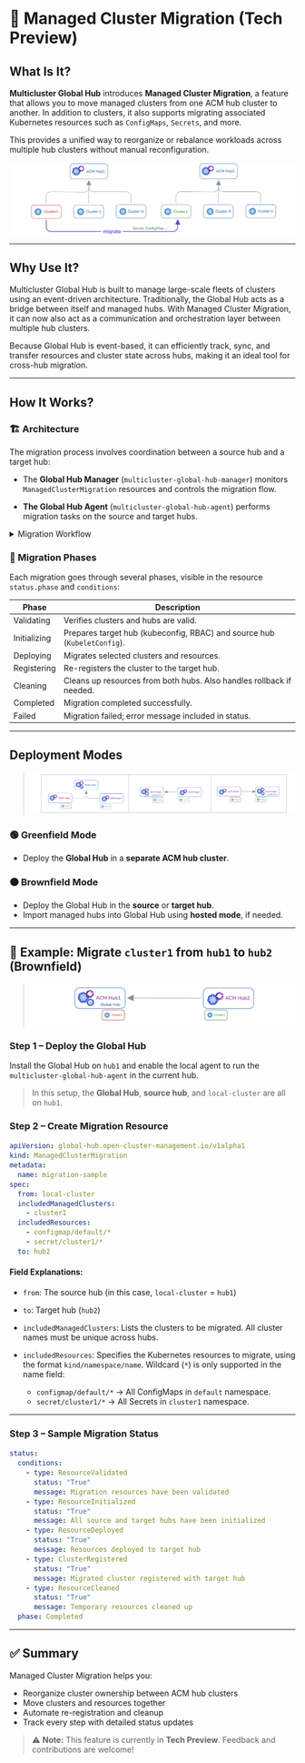 # 🧭 Managed Cluster Migration (Tech Preview)

## What Is It?

**Multicluster Global Hub** introduces **Managed Cluster Migration**, a feature that allows you to move managed clusters from one ACM hub cluster to another. In addition to clusters, it also supports migrating associated Kubernetes resources such as `ConfigMaps`, `Secrets`, and more.

This provides a unified way to reorganize or rebalance workloads across multiple hub clusters without manual reconfiguration.

![alt text](images/migration-overview.png)

---

## Why Use It?

Multicluster Global Hub is built to manage large-scale fleets of clusters using an event-driven architecture. Traditionally, the Global Hub acts as a bridge between itself and managed hubs. With Managed Cluster Migration, it can now also act as a communication and orchestration layer between multiple hub clusters.

Because Global Hub is event-based, it can efficiently track, sync, and transfer resources and cluster state across hubs, making it an ideal tool for cross-hub migration.

---

## How It Works?

### 🏗️ Architecture

The migration process involves coordination between a source hub and a target hub:

- The **Global Hub Manager** (`multicluster-global-hub-manager`) monitors `ManagedClusterMigration` resources and controls the migration flow.

- **The Global Hub Agent** (`multicluster-global-hub-agent`) performs migration tasks on the source and target hubs.

<details>
<summary> Migration Workflow </summary>

>![arch](images/migration-architecture.jpg)

</details>


### 🔄 Migration Phases

Each migration goes through several phases, visible in the resource `status.phase` and `conditions`:

| Phase        | Description                                                                 |
|--------------|-----------------------------------------------------------------------------|
| Validating   | Verifies clusters and hubs are valid.                                       |
| Initializing | Prepares target hub (kubeconfig, RBAC) and source hub (`KubeletConfig`).   |
| Deploying    | Migrates selected clusters and resources.                                   |
| Registering  | Re-registers the cluster to the target hub.                                 |
| Cleaning     | Cleans up resources from both hubs. Also handles rollback if needed.        |
| Completed    | Migration completed successfully.                                           |
| Failed       | Migration failed; error message included in status.                         |

---

## Deployment Modes

>![arch](images/migration-deployment.png)

### 🟢 Greenfield Mode

- Deploy the **Global Hub** in a **separate ACM hub cluster**.

### 🟤 Brownfield Mode

- Deploy the Global Hub in the **source** or **target hub**.
- Import managed hubs into Global Hub using **hosted mode**, if needed.

---

## 🧪 Example: Migrate `cluster1` from `hub1` to `hub2` (Brownfield)

>![arch](images/migration-sample.png)

### Step 1 – Deploy the Global Hub

Install the Global Hub on `hub1` and enable the local agent to run the `multicluster-global-hub-agent` in the current hub.

> In this setup, the **Global Hub**, **source hub**, and `local-cluster` are all on `hub1`.

### Step 2 – Create Migration Resource

```yaml
apiVersion: global-hub.open-cluster-management.io/v1alpha1
kind: ManagedClusterMigration
metadata:
  name: migration-sample
spec:
  from: local-cluster
  includedManagedClusters:
    - cluster1
  includedResources:
    - configmap/default/*
    - secret/cluster1/*
  to: hub2
```

#### Field Explanations:

* `from`: The source hub (in this case, `local-cluster` = `hub1`)
* `to`: Target hub (`hub2`)
* `includedManagedClusters`: Lists the clusters to be migrated. All cluster names must be unique across hubs.
* `includedResources`: Specifies the Kubernetes resources to migrate, using the format `kind/namespace/name`. Wildcard (`*`) is only supported in the name field:

  * `configmap/default/*` → All ConfigMaps in `default` namespace.
  * `secret/cluster1/*` → All Secrets in `cluster1` namespace.

---

### Step 3 – Sample Migration Status


```yaml
status:
  conditions:
    - type: ResourceValidated
      status: "True"
      message: Migration resources have been validated
    - type: ResourceInitialized
      status: "True"
      message: All source and target hubs have been initialized
    - type: ResourceDeployed
      status: "True"
      message: Resources deployed to target hub
    - type: ClusterRegistered
      status: "True"
      message: Migrated cluster registered with target hub
    - type: ResourceCleaned
      status: "True"
      message: Temporary resources cleaned up
  phase: Completed
```

---

## ✅ Summary

Managed Cluster Migration helps you:

* Reorganize cluster ownership between ACM hub clusters
* Move clusters and resources together
* Automate re-registration and cleanup
* Track every step with detailed status updates

> ⚠️ **Note:** This feature is currently in **Tech Preview**. Feedback and contributions are welcome!